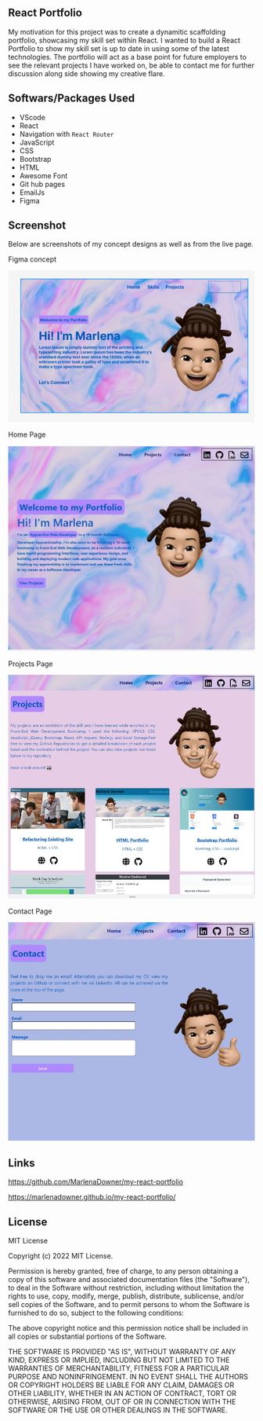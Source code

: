 ## React Portfolio

My motivation for this project was to create a dynamitic scaffolding portfolio, showcasing my skill set within React. I wanted to build a React Portfolio to show my skill set is up to date in using some of the latest technologies. The portfolio will act as a base point for future employers to see the relevant projects I have worked on, be able to contact me for further discussion along side showing my creative flare. 

## Softwars/Packages Used

- VScode
- React
- Navigation with `React Router`
- JavaScript
- CSS
- Bootstrap
- HTML
- Awesome Font 
- Git hub pages
- EmailJs
- Figma

## Screenshot

Below are screenshots of my concept designs as well as from the live page. 

Figma concept

![Figma conccpt ](./pictures/screenshot4.JPG)


Home Page 

![Figma conccpt ](./pictures/screenshot1.JPG)

Projects Page

![Figma conccpt ](./pictures/screenshot2.JPG)

Contact Page

![Figma conccpt ](./pictures/screenshot3.JPG)


## Links

https://github.com/MarlenaDowner/my-react-portfolio 

https://marlenadowner.github.io/my-react-portfolio/ 


## License

MIT License

Copyright (c) 2022 MIT License.

Permission is hereby granted, free of charge, to any person obtaining a copy of this software and associated documentation files (the "Software"), to deal in the Software without restriction, including without limitation the rights to use, copy, modify, merge, publish, distribute, sublicense, and/or sell copies of the Software, and to permit persons to whom the Software is furnished to do so, subject to the following conditions:

The above copyright notice and this permission notice shall be included in all copies or substantial portions of the Software.

THE SOFTWARE IS PROVIDED "AS IS", WITHOUT WARRANTY OF ANY KIND, EXPRESS OR IMPLIED, INCLUDING BUT NOT LIMITED TO THE WARRANTIES OF MERCHANTABILITY, FITNESS FOR A PARTICULAR PURPOSE AND NONINFRINGEMENT. IN NO EVENT SHALL THE AUTHORS OR COPYRIGHT HOLDERS BE LIABLE FOR ANY CLAIM, DAMAGES OR OTHER LIABILITY, WHETHER IN AN ACTION OF CONTRACT, TORT OR OTHERWISE, ARISING FROM, OUT OF OR IN CONNECTION WITH THE SOFTWARE OR THE USE OR OTHER DEALINGS IN THE SOFTWARE.
